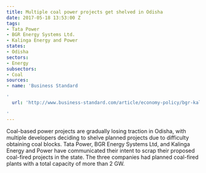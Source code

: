 ```yaml
---
title: Multiple coal power projects get shelved in Odisha
date: 2017-05-18 13:53:00 Z
tags:
- Tata Power
- BGR Energy Systems Ltd.
- Kalinga Energy and Power
states:
- Odisha
sectors:
- Energy
subsectors:
- Coal
sources:
- name: 'Business Standard

'
  url: 'http://www.business-standard.com/article/economy-policy/bgr-kalinga-energy-follow-tata-power-shelves-thermal-projects-in-odisha-117051000913_1.html

'
---
```


Coal-based power projects are gradually losing traction in Odisha, with multiple developers deciding to shelve planned projects due to difficulty obtaining coal blocks. Tata Power, BGR Energy Systems Ltd, and Kalinga Energy and Power have communicated their intent to scrap their proposed coal-fired projects in the state. The three companies had planned coal-fired plants with a total capacity of more than 2 GW. 
